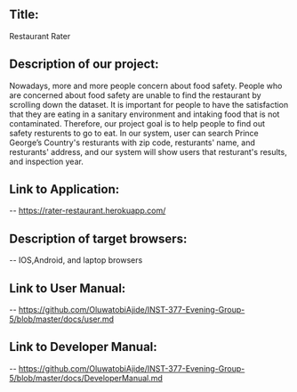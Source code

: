 ## Title:

Restaurant Rater

## Description of our project:

Nowadays, more and more people concern about food safety. People who are concerned about food safety are unable to find the restaurant by scrolling down the dataset. It is important for people to have the satisfaction that they are eating in a sanitary environment and intaking food that is not contaminated. Therefore, our project goal is to help people to find out safety resturents to go to eat. In our system, user can search Prince George’s Country's resturants with zip code, resturants' name, and resturants' address, and our system will show users that resturant's results, and inspection year.

## Link to Application:

-- https://rater-restaurant.herokuapp.com/

## Description of target browsers:

-- IOS,Android, and laptop browsers

## Link to User Manual:

-- https://github.com/OluwatobiAjide/INST-377-Evening-Group-5/blob/master/docs/user.md

## Link to Developer Manual:

-- https://github.com/OluwatobiAjide/INST-377-Evening-Group-5/blob/master/docs/DeveloperManual.md
